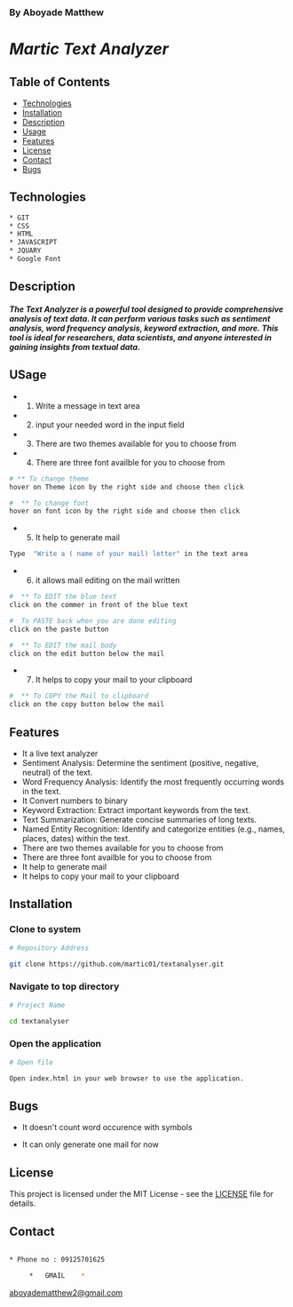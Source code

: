 ### By Aboyade Matthew

# _Martic Text Analyzer_


## Table of Contents

- [Technologies](#technologies)
- [Installation](#installation)
- [Description](#description)
- [Usage](#usage)
- [Features](#features)
- [License](#license)
- [Contact](#contact)
- [Bugs](#bugs)




## Technologies
```bash
* GIT
* CSS
* HTML
* JAVASCRIPT
* JQUARY
* Google Font
```

## Description

#### _The Text Analyzer is a powerful tool designed to provide comprehensive analysis of text data. It can perform various tasks such as sentiment analysis, word frequency analysis, keyword extraction, and more. This tool is ideal for researchers, data scientists, and anyone interested in gaining insights from textual data._

## USage

* 1. Write a message in text area
* 2. input your needed word in the input field
* 3. There are two themes available for you to choose from
* 4. There  are three font availble for you to choose from
```bash
# ** To change theme 
hover on Theme icon by the right side and choose then click

#  ** To change font 
hover on font icon by the right side and choose then click

```
* 5.  It help to generate mail
```bash
Type  "Write a ( name of your mail) letter" in the text area

```
* 6. it allows mail editing on the mail written
```bash
#  ** To EDIT the blue text 
click on the commer in front of the blue text

#  To PASTE back when you are done editing
click on the paste button

#  ** To EDIT the mail body 
click on the edit button below the mail
```
* 7. It helps to copy your mail to your clipboard
```bash
#  ** To COPY the Mail to clipboard
click on the copy button below the mail

```

## Features

* It a live text analyzer
* Sentiment Analysis: Determine the sentiment (positive, negative, neutral) of the text.
* Word Frequency Analysis: Identify the most frequently occurring words in the text.
* It Convert numbers to binary
* Keyword Extraction: Extract important keywords from the text.
* Text Summarization: Generate concise summaries of long texts.
* Named Entity Recognition: Identify and categorize entities (e.g., names, places, dates) within the text.
* There are two themes available for you to choose from
* There  are three font availble for you to choose from
* It help to generate mail
* It helps to copy your mail to your clipboard



## Installation

### Clone to system
```bash
# Repository Address

git clone https://github.com/martic01/textanalyser.git
```
### Navigate to top directory
```bash
# Project Name

cd textanalyser

```
### Open the application

```bash
# Open file

Open index.html in your web browser to use the application.
```


## Bugs

* It doesn't count word occurence with symbols

* It can only generate one mail for now

## License

This project is licensed under the MIT License - see the [LICENSE](LICENSE) file for details.

## Contact

```bash

* Phone no : 09125701625

     *   GMAIL    *
```
 aboyadematthew2@gmail.com